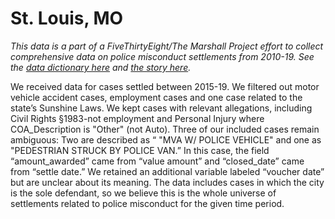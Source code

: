 # St. Louis, MO

*This data is a part of a FiveThirtyEight/The Marshall Project effort to collect comprehensive data on police misconduct settlements from 2010-19. See the [data dictionary here](../) and [the story here](https://fivethirtyeight.com/features/police-misconduct-costs-cities-millions-every-year-but-thats-where-the-accountability-ends).*

We received data for cases settled between 2015-19. We filtered out motor vehicle accident cases, employment cases and one case related to the state’s Sunshine Laws. We kept cases with relevant allegations, including Civil Rights §1983-not employment and Personal Injury where COA_Description is "Other" (not Auto). Three of our included cases remain ambiguous: Two are described as “ "MVA W/ POLICE VEHICLE" and one as "PEDESTRIAN STRUCK BY POLICE VAN.” In this case, the field “amount_awarded” came from “value amount” and “closed_date” came from “settle date.” We retained an additional variable labeled “voucher date” but are unclear about its meaning. The data includes cases in which the city is the sole defendant, so we believe this is the whole universe of settlements related to police misconduct for the given time period.

